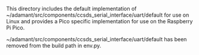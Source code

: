 This directory includes the default implementation of ~/adamant/src/components/ccsds_serial_interface/uart/default
for use on Linux and provides a Pico specific implementation for use on the Raspberry Pi Pico.

~/adamant/src/components/ccsds_serial_interface/uart/default has been removed from the build path in env.py.
